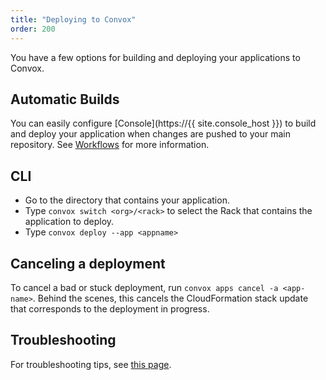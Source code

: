 ```yaml
---
title: "Deploying to Convox"
order: 200
---
```


You have a few options for building and deploying your applications to Convox.

## Automatic Builds

You can easily configure [Console](https://{{ site.console_host }}) to build and deploy your application when changes are pushed to your main repository. See [Workflows](/docs/workflows) for more information.

## CLI

* Go to the directory that contains your application.
* Type `convox switch <org>/<rack>` to select the Rack that contains the application to deploy.
* Type `convox deploy --app <appname>`

## Canceling a deployment

To cancel a bad or stuck deployment, run `convox apps cancel -a <app-name>`. Behind the scenes, this cancels the CloudFormation stack update that corresponds to the deployment in progress.

## Troubleshooting

For troubleshooting tips, see [this page](/docs/troubleshooting/#i-get-an-error-when-i-deploy-my-app-to-convox).
